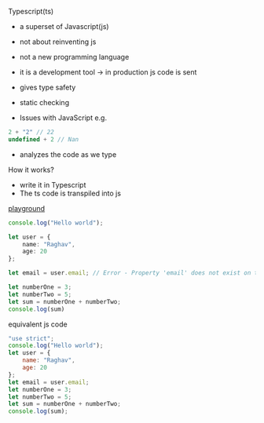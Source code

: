 Typescript(ts) 
- a superset of Javascript(js)
- not about reinventing js
- not a new programming language
- it is a development tool -> in production js code is sent
- gives type safety
- static checking

- Issues with JavaScript e.g.
```js
2 + "2" // 22
undefined + 2 // Nan
```

- analyzes the code as we type

How it works?
- write it in Typescript
- The ts code is transpiled into js

[playground](https://www.typescriptlang.org/play)

```ts
console.log("Hello world");

let user = {
    name: "Raghav",
    age: 20
};

let email = user.email; // Error - Property 'email' does not exist on type '{ name: string; age: number; }'.

let numberOne = 3;
let numberTwo = 5;
let sum = numberOne + numberTwo;
console.log(sum)
```

equivalent js code
```js
"use strict";
console.log("Hello world");
let user = {
    name: "Raghav",
    age: 20
};
let email = user.email;
let numberOne = 3;
let numberTwo = 5;
let sum = numberOne + numberTwo;
console.log(sum);
```